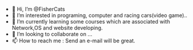 - 👋 Hi, I’m @FisherCats
- 👀 I’m interested in programing, computer and racing cars(video game)..
- 🌱 I’m currently learning some courses which are associated with Network,OS and website developing. 
- 💞️ I’m looking to collaborate on ...
- 📫 How to reach me : Send an e-mail will be great.

<!---
FisherCats/FisherCats is a ✨ special ✨ repository because its `README.md` (this file) appears on your GitHub profile.
You can click the Preview link to take a look at your changes.
--->
